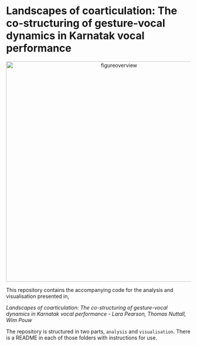 # Landscapes of coarticulation: The co-structuring of gesture-vocal dynamics in Karnatak vocal performance

<div style="text-align: center;">
    <img src="https://github.com/thomasgnuttall/coarticulation_landscapes/blob/main/images/overviewfigure.png?raw=true" alt="figureoverview" width="600">
</div>

This repository contains the accompanying code for the analysis and visualisation presented in,

*Landscapes of coarticulation: The co-structuring of gesture-vocal dynamics in Karnatak vocal performance - Lara Pearson, Thomas Nuttall, Wim Pouw*

The repository is structured in two parts, `analysis` and `visualisation`. There is a README in each of those folders with instructions for use.